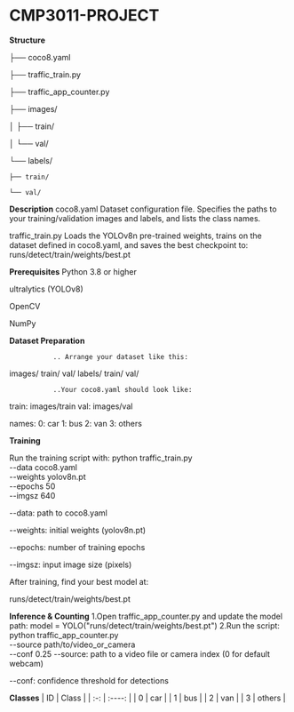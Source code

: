 # CMP3011-PROJECT


  **Structure**

  
├── coco8.yaml

├── traffic_train.py

├── traffic_app_counter.py

├── images/

│   ├── train/

│   └── val/


└── labels/

    ├── train/
    
    └── val/


   **Description**
coco8.yaml
Dataset configuration file. Specifies the paths to your training/validation images and labels, and lists the class names.

traffic_train.py
Loads the YOLOv8n pre-trained weights, trains on the dataset defined in coco8.yaml, and saves the best checkpoint to:
runs/detect/train/weights/best.pt

  **Prerequisites**
Python 3.8 or higher

ultralytics (YOLOv8)

OpenCV

NumPy

  **Dataset Preparation**
               
               .. Arrange your dataset like this:
images/
  train/
  val/
labels/
  train/
  val/
               
               ..Your coco8.yaml should look like:
train: images/train
val:   images/val

names:
  0: car
  1: bus
  2: van
  3: others

**Training**

Run the training script with:
python traffic_train.py \
     --data coco8.yaml \
     --weights yolov8n.pt \
     --epochs 50 \
     --imgsz 640

 --data: path to coco8.yaml

--weights: initial weights (yolov8n.pt)

--epochs: number of training epochs

--imgsz: input image size (pixels)

After training, find your best model at:

runs/detect/train/weights/best.pt

**Inference & Counting**
1.Open traffic_app_counter.py and update the model path:
model = YOLO("runs/detect/train/weights/best.pt")
2.Run the script:
python traffic_app_counter.py \
  --source path/to/video_or_camera \
  --conf 0.25
--source: path to a video file or camera index (0 for default webcam)

--conf: confidence threshold for detections

  **Classes**
|  ID |  Class |
| :-: | :----: |
|  0  |   car  |
|  1  |   bus  |
|  2  |   van  |
|  3  | others |







